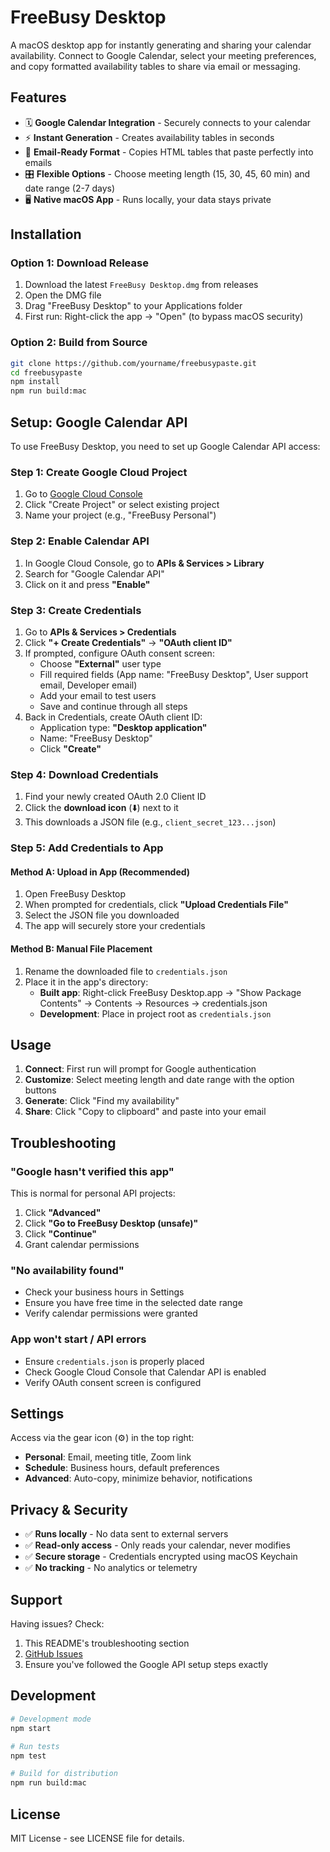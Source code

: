 # FreeBusy Desktop

A macOS desktop app for instantly generating and sharing your calendar availability. Connect to Google Calendar, select your meeting preferences, and copy formatted availability tables to share via email or messaging.

## Features

- 🗓️ **Google Calendar Integration** - Securely connects to your calendar
- ⚡ **Instant Generation** - Creates availability tables in seconds
- 📧 **Email-Ready Format** - Copies HTML tables that paste perfectly into emails
- 🎛️ **Flexible Options** - Choose meeting length (15, 30, 45, 60 min) and date range (2-7 days)
- 🖥️ **Native macOS App** - Runs locally, your data stays private

## Installation

### Option 1: Download Release
1. Download the latest `FreeBusy Desktop.dmg` from releases
2. Open the DMG file
3. Drag "FreeBusy Desktop" to your Applications folder
4. First run: Right-click the app → "Open" (to bypass macOS security)

### Option 2: Build from Source
```bash
git clone https://github.com/yourname/freebusypaste.git
cd freebusypaste
npm install
npm run build:mac
```

## Setup: Google Calendar API

To use FreeBusy Desktop, you need to set up Google Calendar API access:

### Step 1: Create Google Cloud Project
1. Go to [Google Cloud Console](https://console.cloud.google.com)
2. Click "Create Project" or select existing project
3. Name your project (e.g., "FreeBusy Personal")

### Step 2: Enable Calendar API
1. In Google Cloud Console, go to **APIs & Services > Library**
2. Search for "Google Calendar API"
3. Click on it and press **"Enable"**

### Step 3: Create Credentials
1. Go to **APIs & Services > Credentials**
2. Click **"+ Create Credentials"** → **"OAuth client ID"**
3. If prompted, configure OAuth consent screen:
   - Choose **"External"** user type
   - Fill required fields (App name: "FreeBusy Desktop", User support email, Developer email)
   - Add your email to test users
   - Save and continue through all steps
4. Back in Credentials, create OAuth client ID:
   - Application type: **"Desktop application"**
   - Name: "FreeBusy Desktop"
   - Click **"Create"**

### Step 4: Download Credentials
1. Find your newly created OAuth 2.0 Client ID
2. Click the **download icon** (⬇️) next to it
3. This downloads a JSON file (e.g., `client_secret_123...json`)

### Step 5: Add Credentials to App

#### Method A: Upload in App (Recommended)
1. Open FreeBusy Desktop
2. When prompted for credentials, click **"Upload Credentials File"**
3. Select the JSON file you downloaded
4. The app will securely store your credentials

#### Method B: Manual File Placement
1. Rename the downloaded file to `credentials.json`
2. Place it in the app's directory:
   - **Built app**: Right-click FreeBusy Desktop.app → "Show Package Contents" → Contents → Resources → credentials.json
   - **Development**: Place in project root as `credentials.json`

## Usage

1. **Connect**: First run will prompt for Google authentication
2. **Customize**: Select meeting length and date range with the option buttons
3. **Generate**: Click "Find my availability" 
4. **Share**: Click "Copy to clipboard" and paste into your email

## Troubleshooting

### "Google hasn't verified this app"
This is normal for personal API projects:
1. Click **"Advanced"**
2. Click **"Go to FreeBusy Desktop (unsafe)"**
3. Click **"Continue"**
4. Grant calendar permissions

### "No availability found"
- Check your business hours in Settings
- Ensure you have free time in the selected date range
- Verify calendar permissions were granted

### App won't start / API errors
- Ensure `credentials.json` is properly placed
- Check Google Cloud Console that Calendar API is enabled
- Verify OAuth consent screen is configured

## Settings

Access via the gear icon (⚙️) in the top right:

- **Personal**: Email, meeting title, Zoom link
- **Schedule**: Business hours, default preferences  
- **Advanced**: Auto-copy, minimize behavior, notifications

## Privacy & Security

- ✅ **Runs locally** - No data sent to external servers
- ✅ **Read-only access** - Only reads your calendar, never modifies
- ✅ **Secure storage** - Credentials encrypted using macOS Keychain
- ✅ **No tracking** - No analytics or telemetry

## Support

Having issues? Check:
1. This README's troubleshooting section
2. [GitHub Issues](https://github.com/yourname/freebusypaste/issues)
3. Ensure you've followed the Google API setup steps exactly

## Development

```bash
# Development mode
npm start

# Run tests
npm test

# Build for distribution
npm run build:mac
```

## License

MIT License - see LICENSE file for details.